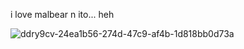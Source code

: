 i love malbear n ito... heh

![ddry9cv-24ea1b56-274d-47c9-af4b-1d818bb0d73a](https://github.com/nyancatenthusiast/nyanyan/assets/148823935/3e1dc651-ee59-46b0-9a90-ded48ff882be)
